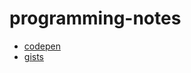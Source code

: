 # programming-notes

* [codepen](https://codepen.io/nntrn/)
* [gists](https://gist.github.com/nntrn)